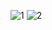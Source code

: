 ![1](https://github.com/user-attachments/assets/24e57c4d-754e-436d-a6ae-e665516fa0a0)
![2](https://github.com/user-attachments/assets/504a604a-78cf-4aab-843c-8a416c507a36)
